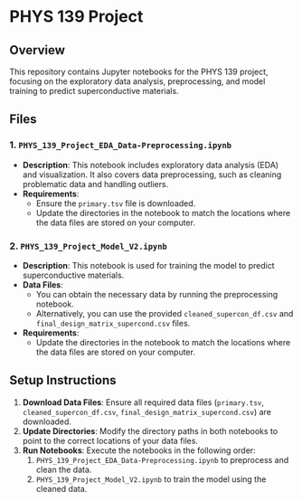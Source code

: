 # **PHYS 139 Project**

## **Overview**

This repository contains Jupyter notebooks for the PHYS 139 project, focusing on the exploratory data analysis, preprocessing, and model training to predict superconductive materials.

## **Files**

### **1. `PHYS_139_Project_EDA_Data-Preprocessing.ipynb`**

- **Description**: This notebook includes exploratory data analysis (EDA) and visualization. It also covers data preprocessing, such as cleaning problematic data and handling outliers.
- **Requirements**: 
  - Ensure the `primary.tsv` file is downloaded.
  - Update the directories in the notebook to match the locations where the data files are stored on your computer.

### **2. `PHYS_139_Project_Model_V2.ipynb`**

- **Description**: This notebook is used for training the model to predict superconductive materials.
- **Data Files**:
  - You can obtain the necessary data by running the preprocessing notebook.
  - Alternatively, you can use the provided `cleaned_supercon_df.csv` and `final_design_matrix_supercond.csv` files.
- **Requirements**:
  - Update the directories in the notebook to match the locations where the data files are stored on your computer.

## **Setup Instructions**

1. **Download Data Files**: Ensure all required data files (`primary.tsv`, `cleaned_supercon_df.csv`, `final_design_matrix_supercond.csv`) are downloaded.
2. **Update Directories**: Modify the directory paths in both notebooks to point to the correct locations of your data files.
3. **Run Notebooks**: Execute the notebooks in the following order:
   1. `PHYS_139_Project_EDA_Data-Preprocessing.ipynb` to preprocess and clean the data.
   2. `PHYS_139_Project_Model_V2.ipynb` to train the model using the cleaned data.
